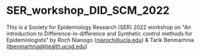 # SER_workshop_DID_SCM_2022
This is a Society for Epidemiology Research (SER) 2022 workshop on "An introduction to Difference-in-difference and Synthetic control methods for Epidemiologists" by Roch Nianogo (niaroch@ucla.edu) &amp; Tarik Benmarhnia (tbenmarhnia@health.ucsd.edu)
